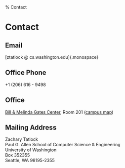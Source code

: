 % Contact

# Contact

## Email

[ztatlock @ cs.washington.edu]{.monospace}

## Office Phone

+1 (206) 616 - 9498

## Office

[Bill &amp; Melinda Gates Center](https://goo.gl/maps/nVMAXTZxWmrD3a5V9),
Room 201
([campus map](https://www.washington.edu/maps/#!/cse2))

## Mailing Address

Zachary Tatlock \
Paul G. Allen School of Computer Science &amp; Engineering \
University of Washington \
Box 352355 \
Seattle, WA 98195-2355
